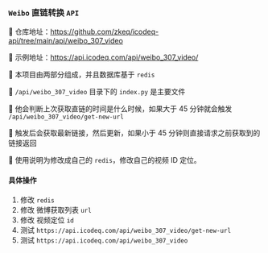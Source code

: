 ### `Weibo` 直链转换 `API`

🚀 仓库地址：https://github.com/zkeq/icodeq-api/tree/main/api/weibo_307_video

🚀 示例地址：https://api.icodeq.com/api/weibo_307_video/

🚀 本项目由两部分组成，并且数据库基于 `redis`

🚀 `/api/weibo_307_video` 目录下的 `index.py` 是主要文件

🚀 他会判断上次获取直链的时间是什么时候，如果大于 45 分钟就会触发 `/api/weibo_307_video/get-new-url`  

🚀 触发后会获取最新链接，然后更新，如果小于 45 分钟则直接请求之前获取到的链接返回

🚀 使用说明为修改成自己的 `redis`，修改自己的视频 ID 定位。

#### 具体操作
1. 修改 `redis`
2. 修改 微博获取列表 `url`
3. 修改 视频定位 `id`
4. 测试 `https://api.icodeq.com/api/weibo_307_video/get-new-url`
5. 测试 `https://api.icodeq.com/api/weibo_307_video`
